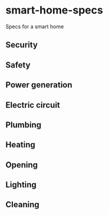# smart-home-specs
Specs for a smart home

## Security

## Safety

## Power generation

## Electric circuit

## Plumbing

## Heating

## Opening

## Lighting

## Cleaning

